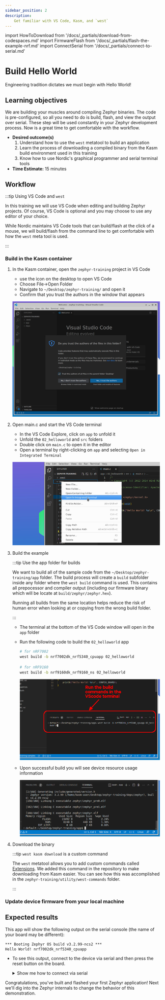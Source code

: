 ```yaml
---
sidebar_position: 2
description:
    Get familiar with VS Code, Kasm, and `west`
---
```


import HowToDownload from '/docs/\_partials/download-from-codespaces.md'
import FirmwareFlash from '/docs/\_partials/flash-the-example-nrf.md'
import ConnectSerial from '/docs/\_partials/connect-to-serial.md'

# Build Hello World

Engineering tradition dictates we must begin with Hello World!

## Learning objectives

We are building your muscles around compiling Zephyr binaries. The code is
pre-configured, so all you need to do is build, flash, and view the output over
serial. These step will be used constantly in your Zephyr development process.
Now is a great time to get comfortable with the workflow.

* **Desired outcome(s)**
  1. Understand how to use the `west` metatool to build an application
  2. Learn the process of downloading a compiled binary from the Kasm build
     environment used in this training
  3. Know how to use Nordic's graphical programmer and serial terminal tools
* **Time Estimate:** 15 minutes

## Workflow

:::tip Using VS Code and `west`

In this training we will use VS Code when editing and building Zephyr projects.
Of course, VS Code is optional and you may choose to use any editor of your
choice.

While Nordic maintains VS Code tools that can build/flash at the click of a
mouse, we will build/flash from the command line to get comfortable with how the
`west` meta tool is used.

:::

### Build in the Kasm container

1. In the Kasm container, open the `zephyr-training` project in VS Code

    * use the icon on the desktop to open VS Code
    * Choose File&rarr;Open Folder
    * Navigate to `~/Desktop/zephyr-training/` and open it
    * Confirm that you trust the authors in the window that appears

    ![Open the zephyr-training folder in VS Code](./assets/kasm-vscode-open-folder-trust.jpg)

2. Open main.c and start the VS Code terminal

    * In the VS Code Explore, click on `app` to unfold it
    * Unfold the `02_helloworld` and `src` folders
    * Double click on `main.c` to open it in the editor
    * Open a terminal by right-clicking on `app` and selecting `Open in
      Integrated Terminal`

    ![Opening VS Code terminal in the app folder](./assets/kasm-vscode-open-terminal.jpg)

3. Build the example

    :::tip Use the app folder for builds

    We want to build all of the sample code from the
    `~/Desktop/zephyr-training/app` folder. The build process will create a
    `build` subfolder inside any folder where the `west build` command is used.
    This contains all prepocessor and compiler output (including our firmware
    binary which will be locate at `build/zephyr/zephyr.hex`).

    Running all builds from the same location helps reduce the risk of human
    error when looking at or copying from the wrong build folder.

    :::

    * The terminal at the bottom of the VS Code window will open in the `app`
      folder
    * Run the following code to build the `02_helloworld` app

        ```bash
        # for nRF7002
        west build -b nrf7002dk_nrf5340_cpuapp 02_helloworld

        # for nRF9160
        west build -b nrf9160dk_nrf9160_ns 02_helloworld
        ```

       ![Build command for Hello World](./assets/kasm-vscode-prebuild-hello-world.jpg)

    * Upon successful build you will see device resource usage information

       ![Build Hello World](./assets/kasm-vscode-build-hello-world.jpg)

4. Download the binary

    <HowToDownload/>

    :::tip `west kasm download` is a custom command

    The `west` metatool allows you to add custom commands called
    [Extensions](https://docs.zephyrproject.org/latest/develop/west/extensions.html).
    We added this command in the repository to make downloading from Kasm
    easier. You can see how this was accomplished in the
    `zephyr-training/utility/west-commands` folder.

    :::

### Update device firmware from your local machine

<FirmwareFlash/>

## Expected results

This app will show the following output on the serial console (the name of your
board may be different):

```
*** Booting Zephyr OS build v3.2.99-ncs2 ***
Hello World! nrf7002dk_nrf5340_cpuapp
```

* To see this output, connect to the device via serial and then press the reset
button on the board.

  <details><summary>Show me how to connect via serial</summary>
  <ConnectSerial/>
  </details>

Congratulations, you've built and flashed your first Zephyr application! Next
we'll dig into the Zephyr internals to change the behavior of this
demonstration.
